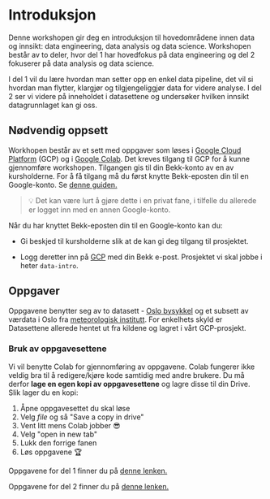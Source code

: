 # Introduksjon

Denne workshopen gir deg en introduksjon til hovedområdene innen data og innsikt: data engineering, data analysis og data science. Workshopen består av to deler, hvor del 1 har hovedfokus på data engineering og del 2 fokuserer på data analysis og data science.

I del 1 vil du lære hvordan man setter opp en enkel data pipeline, det vil si hvordan man flytter, klargjør og tilgjengeliggjør data for videre analyse. I del 2 ser vi videre på inneholdet i datasettene og undersøker hvilken innsikt datagrunnlaget kan gi oss.

## Nødvendig oppsett

Workhopen består av et sett med oppgaver som løses i [Google Cloud Platform](https://console.cloud.google.com) (GCP) og i [Google Colab](https://colab.research.google.com/). Det kreves tilgang til GCP for å kunne gjennomføre workshopen. Tilgangen gis til din Bekk-konto av en av kursholderne. For å få tilgang må du først knytte Bekk-eposten din til en Google-konto. Se [denne guiden.](https://support.google.com/accounts/answer/27441?hl=en)

> 💡 Det kan være lurt å gjøre dette i en privat fane, i tilfelle du allerede er logget inn med en annen Google-konto.

Når du har knyttet Bekk-eposten din til en Google-konto kan du:

-   Gi beskjed til kursholderne slik at de kan gi deg tilgang til prosjektet.

-   Logg deretter inn på [GCP](https://console.cloud.google.com/) med din Bekk e-post. Prosjektet vi skal jobbe i heter `data-intro`.

## Oppgaver

Oppgavene benytter seg av to datasett - [Oslo bysykkel](https://oslobysykkel.no/apne-data/historisk) og et subsett av værdata i Oslo fra [meteorologisk institutt](https://frost.met.no/index.html). For enkelhets skyld er Datasettene allerede hentet ut fra kildene og lagret i vårt GCP-prosjekt.

### Bruk av oppgavesettene

Vi vil benytte Colab for gjennomføring av oppgavene. Colab fungerer ikke veldig bra til å redigere/kjøre kode samtidig med andre brukere. Du må derfor **lage en egen kopi av oppgavesettene** og lagre disse til din Drive. Slik lager du en kopi:

1. Åpne oppgavesettet du skal løse
2. Velg _file_ og så "Save a copy in drive"
3. Vent litt mens Colab jobber 😎
4. Velg "open in new tab"
5. Lukk den forrige fanen
6. Løs oppgavene 🏆

Oppgavene for del 1 finner du på [denne lenken.](https://colab.research.google.com/drive/1-QEBz-C3tvWlPocO-9PIq1_HMl6b25z-?usp=sharing)

Oppgavene for del 2 finner du på [denne lenken.](https://colab.research.google.com/drive/1YrQ4VXrjqQIUd-iSEjmbRtHnMVMm-AIU?usp=sharing)
